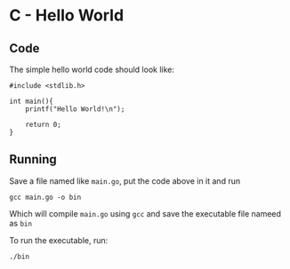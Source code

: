 # C - Hello World

## Code

The simple hello world code should look like:

    #include <stdlib.h>

    int main(){
        printf("Hello World!\n");

        return 0;
    }

## Running

Save a file named like `main.go`, put the code above in it and run

    gcc main.go -o bin

Which will compile `main.go` using `gcc` and save the executable file nameed as `bin`

To run the executable, run:

    ./bin
